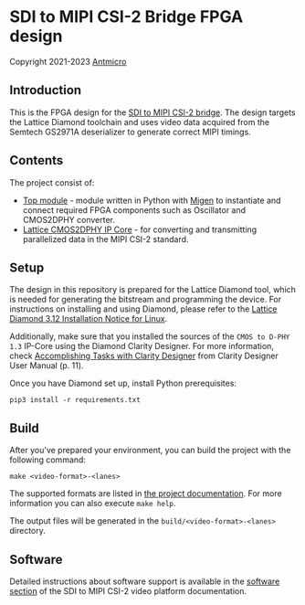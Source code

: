 # SDI to MIPI CSI-2 Bridge FPGA design

Copyright 2021-2023 [Antmicro](https://antmicro.com/)

## Introduction

This is the FPGA design for the [SDI to MIPI CSI-2 bridge](https://github.com/antmicro/sdi-mipi-bridge).
The design targets the Lattice Diamond toolchain and uses video data acquired from the Semtech GS2971A deserializer to generate correct MIPI timings.

## Contents

The project consist of:

* [Top module](src/top.py) - module written in Python with [Migen](https://m-labs.hk/gateware/migen/) to instantiate and connect required FPGA components such as Oscillator and CMOS2DPHY converter.
* [Lattice CMOS2DPHY IP Core](https://www.latticesemi.com/en/Products/DesignSoftwareAndIP/IntellectualProperty/IPCore/IPCores04/CMOStoMIPICSI2InterfaceBridge) - for converting and transmitting parallelized data in the MIPI CSI-2 standard.

## Setup

The design in this repository is prepared for the Lattice Diamond tool, which is needed for generating the bitstream and programming the device.
For instructions on installing and using Diamond, please refer to the [Lattice Diamond 3.12 Installation Notice for Linux](https://www.latticesemi.com/-/media/LatticeSemi/Documents/Diamond312/Diamond_Install_Linux.ashx).

Additionally, make sure that you installed the sources of the `CMOS to D-PHY 1.3` IP-Core using the Diamond Clarity Designer.
For more information, check [Accomplishing Tasks with Clarity Designer](https://www.latticesemi.com/-/media/LatticeSemi/Documents/UserManuals/1D/ClarityUserGuide32.ashx#page=11) from Clarity Designer User Manual (p. 11).

Once you have Diamond set up, install Python prerequisites:

```
pip3 install -r requirements.txt
```

## Build

After you've prepared your environment, you can build the project with the following command:

```
make <video-format>-<lanes>
```
The supported formats are listed in [the project documentation](https://antmicro.github.io/sdi-mipi-bridge/hardware.html#transmitter).
For more information you can also execute `make help`.

The output files will be generated in the `build/<video-format>-<lanes>` directory.

## Software

Detailed instructions about software support is available in the [software section](https://antmicro.github.io/sdi-mipi-bridge/software.html) of the SDI to MIPI CSI-2 video platform documentation.

